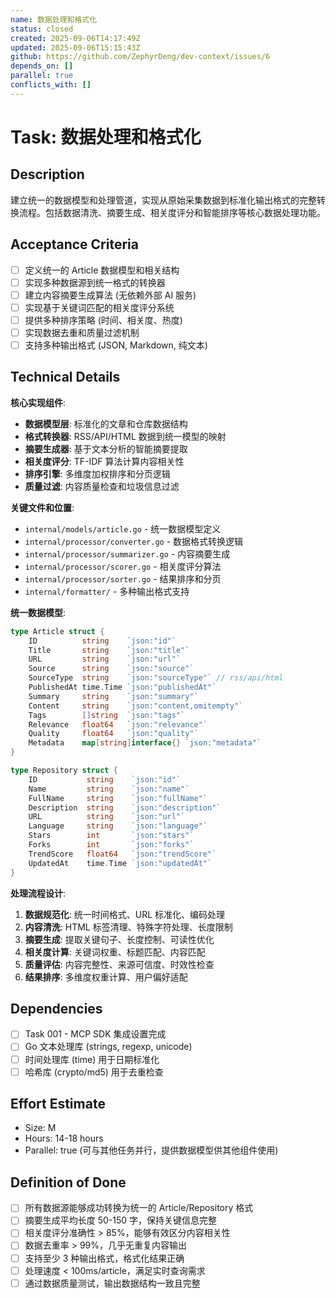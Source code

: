 ```yaml
---
name: 数据处理和格式化
status: closed
created: 2025-09-06T14:17:49Z
updated: 2025-09-06T15:15:43Z
github: https://github.com/ZephyrDeng/dev-context/issues/6
depends_on: []
parallel: true
conflicts_with: []
---
```



# Task: 数据处理和格式化

## Description
建立统一的数据模型和处理管道，实现从原始采集数据到标准化输出格式的完整转换流程。包括数据清洗、摘要生成、相关度评分和智能排序等核心数据处理功能。

## Acceptance Criteria
- [ ] 定义统一的 Article 数据模型和相关结构
- [ ] 实现多种数据源到统一格式的转换器
- [ ] 建立内容摘要生成算法 (无依赖外部 AI 服务)
- [ ] 实现基于关键词匹配的相关度评分系统
- [ ] 提供多种排序策略 (时间、相关度、热度)
- [ ] 实现数据去重和质量过滤机制
- [ ] 支持多种输出格式 (JSON, Markdown, 纯文本)

## Technical Details
**核心实现组件**:
- **数据模型层**: 标准化的文章和仓库数据结构
- **格式转换器**: RSS/API/HTML 数据到统一模型的映射
- **摘要生成器**: 基于文本分析的智能摘要提取
- **相关度评分**: TF-IDF 算法计算内容相关性
- **排序引擎**: 多维度加权排序和分页逻辑  
- **质量过滤**: 内容质量检查和垃圾信息过滤

**关键文件和位置**:
- `internal/models/article.go` - 统一数据模型定义
- `internal/processor/converter.go` - 数据格式转换逻辑
- `internal/processor/summarizer.go` - 内容摘要生成
- `internal/processor/scorer.go` - 相关度评分算法
- `internal/processor/sorter.go` - 结果排序和分页
- `internal/formatter/` - 多种输出格式支持

**统一数据模型**:
```go
type Article struct {
    ID          string    `json:"id"`
    Title       string    `json:"title"`
    URL         string    `json:"url"`
    Source      string    `json:"source"`
    SourceType  string    `json:"sourceType"` // rss/api/html
    PublishedAt time.Time `json:"publishedAt"`
    Summary     string    `json:"summary"`
    Content     string    `json:"content,omitempty"`
    Tags        []string  `json:"tags"`
    Relevance   float64   `json:"relevance"`
    Quality     float64   `json:"quality"`
    Metadata    map[string]interface{} `json:"metadata"`
}

type Repository struct {
    ID           string    `json:"id"`
    Name         string    `json:"name"`
    FullName     string    `json:"fullName"`
    Description  string    `json:"description"`
    URL          string    `json:"url"`
    Language     string    `json:"language"`
    Stars        int       `json:"stars"`
    Forks        int       `json:"forks"`
    TrendScore   float64   `json:"trendScore"`
    UpdatedAt    time.Time `json:"updatedAt"`
}
```

**处理流程设计**:
1. **数据规范化**: 统一时间格式、URL 标准化、编码处理
2. **内容清洗**: HTML 标签清理、特殊字符处理、长度限制
3. **摘要生成**: 提取关键句子、长度控制、可读性优化
4. **相关度计算**: 关键词权重、标题匹配、内容匹配
5. **质量评估**: 内容完整性、来源可信度、时效性检查
6. **结果排序**: 多维度权重计算、用户偏好适配

## Dependencies
- [ ] Task 001 - MCP SDK 集成设置完成
- [ ] Go 文本处理库 (strings, regexp, unicode)
- [ ] 时间处理库 (time) 用于日期标准化
- [ ] 哈希库 (crypto/md5) 用于去重检查

## Effort Estimate
- Size: M
- Hours: 14-18 hours
- Parallel: true (可与其他任务并行，提供数据模型供其他组件使用)

## Definition of Done
- [ ] 所有数据源能够成功转换为统一的 Article/Repository 格式
- [ ] 摘要生成平均长度 50-150 字，保持关键信息完整
- [ ] 相关度评分准确性 > 85%，能够有效区分内容相关性
- [ ] 数据去重率 > 99%，几乎无重复内容输出
- [ ] 支持至少 3 种输出格式，格式化结果正确
- [ ] 处理速度 < 100ms/article，满足实时查询需求
- [ ] 通过数据质量测试，输出数据结构一致且完整
